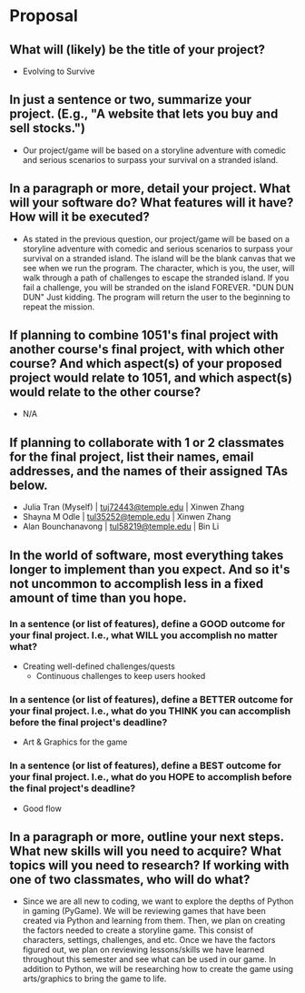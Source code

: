 # Proposal

## What will (likely) be the title of your project?

- Evolving to Survive

## In just a sentence or two, summarize your project. (E.g., "A website that lets you buy and sell stocks.")

- Our project/game will be based on a storyline adventure with comedic and serious scenarios to surpass your survival on a stranded island. 

## In a paragraph or more, detail your project. What will your software do? What features will it have? How will it be executed?

- As stated in the previous question, our project/game will be based on a storyline adventure with comedic and serious scenarios to surpass your survival on a stranded island. The island will be the blank canvas that we see when we run the program. The character, which is you, the user, will walk through a path of challenges to escape the stranded island. If you fail a challenge, you will be stranded on the island FOREVER. "DUN DUN DUN" Just kidding. The program will return the user to the beginning to repeat the mission.  

## If planning to combine 1051's final project with another course's final project, with which other course? And which aspect(s) of your proposed project would relate to 1051, and which aspect(s) would relate to the other course?

- N/A

## If planning to collaborate with 1 or 2 classmates for the final project, list their names, email addresses, and the names of their assigned TAs below.

- Julia Tran (Myself) | tuj72443@temple.edu | Xinwen Zhang
- Shayna M Odle | tul35252@temple.edu | Xinwen Zhang
- Alan Bounchanavong | tul58219@temple.edu | Bin Li

## In the world of software, most everything takes longer to implement than you expect. And so it's not uncommon to accomplish less in a fixed amount of time than you hope.

### In a sentence (or list of features), define a GOOD outcome for your final project. I.e., what WILL you accomplish no matter what?

- Creating well-defined challenges/quests
  - Continuous challenges to keep users hooked

### In a sentence (or list of features), define a BETTER outcome for your final project. I.e., what do you THINK you can accomplish before the final project's deadline?

- Art & Graphics for the game

### In a sentence (or list of features), define a BEST outcome for your final project. I.e., what do you HOPE to accomplish before the final project's deadline?

- Good flow


## In a paragraph or more, outline your next steps. What new skills will you need to acquire? What topics will you need to research? If working with one of two classmates, who will do what?

- Since we are all new to coding, we want to explore the depths of Python in gaming (PyGame). We will be reviewing games that have been created via Python and learning from them. Then, we plan on creating the factors needed to create a storyline game. This consist of characters, settings, challenges, and etc. Once we have the factors figured out, we plan on reviewing lessons/skills we have learned throughout this semester and see what can be used in our game. In addition to Python, we will be researching how to create the game using arts/graphics to bring the game to life.  
